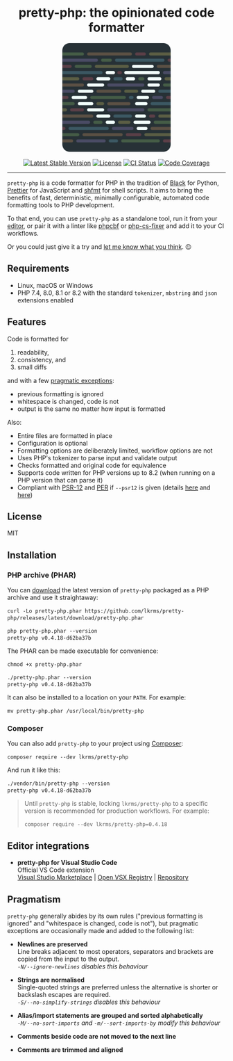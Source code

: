 <h1 align="center">pretty-php: the opinionated code formatter</h1>

<p align="center">
  <a href="https://github.com/lkrms/pretty-php">
    <img src="https://github.com/lkrms/pretty-php/raw/main/images/logo-600x600-rounded.png" alt="pretty-php logo" width="250">
  </a>
<p>

<p align="center">
  <a href="https://packagist.org/packages/lkrms/pretty-php"><img src="https://poser.pugx.org/lkrms/pretty-php/v" alt="Latest Stable Version" /></a>
  <a href="https://packagist.org/packages/lkrms/pretty-php"><img src="https://poser.pugx.org/lkrms/pretty-php/license" alt="License" /></a>
  <a href="https://github.com/lkrms/pretty-php/actions"><img src="https://github.com/lkrms/pretty-php/actions/workflows/ci.yml/badge.svg" alt="CI Status" /></a>
  <a href="https://codecov.io/gh/lkrms/pretty-php"><img src="https://codecov.io/gh/lkrms/pretty-php/graph/badge.svg?token=W0KVZU718K" alt="Code Coverage" /></a>
</p>

----

`pretty-php` is a code formatter for PHP in the tradition of [Black][] for
Python, [Prettier][] for JavaScript and [shfmt][] for shell scripts. It aims to
bring the benefits of fast, deterministic, minimally configurable, automated
code formatting tools to PHP development.

To that end, you can use `pretty-php` as a standalone tool, run it from your
[editor][], or pair it with a linter like [phpcbf][] or [php-cs-fixer][] and add
it to your CI workflows.

Or you could just give it a try and [let me know what you think][discuss]. 😉

## Requirements

- Linux, macOS or Windows
- PHP 7.4, 8.0, 8.1 or 8.2 with the standard `tokenizer`, `mbstring` and `json`
  extensions enabled

## Features

Code is formatted for

1. readability,
2. consistency, and
3. small diffs

and with a few [pragmatic exceptions][]:

- previous formatting is ignored
- whitespace is changed, code is not
- output is the same no matter how input is formatted

Also:

- Entire files are formatted in place
- Configuration is optional
- Formatting options are deliberately limited, workflow options are not
- Uses PHP's tokenizer to parse input and validate output
- Checks formatted and original code for equivalence
- Supports code written for PHP versions up to 8.2 (when running on a PHP
  version that can parse it)
- Compliant with [PSR-12][] and [PER][] if `--psr12` is given (details
  [here](docs/PSR-12.md) and [here][PSR-12 issue])

## License

MIT

## Installation

### PHP archive (PHAR)

You can [download] the latest version of `pretty-php` packaged as a PHP archive
and use it straightaway:

```shell
curl -Lo pretty-php.phar https://github.com/lkrms/pretty-php/releases/latest/download/pretty-php.phar
```

```shell
php pretty-php.phar --version
pretty-php v0.4.18-d62ba37b
```

The PHAR can be made executable for convenience:

```shell
chmod +x pretty-php.phar
```

```shell
./pretty-php.phar --version
pretty-php v0.4.18-d62ba37b
```

It can also be installed to a location on your `PATH`. For example:

```shell
mv pretty-php.phar /usr/local/bin/pretty-php
```

### Composer

You can also add `pretty-php` to your project using [Composer]:

```shell
composer require --dev lkrms/pretty-php
```

And run it like this:

```shell
./vendor/bin/pretty-php --version
pretty-php v0.4.18-d62ba37b
```

> Until `pretty-php` is stable, locking `lkrms/pretty-php` to a specific version
> is recommended for production workflows. For example:
>
> ```shell
> composer require --dev lkrms/pretty-php=0.4.18
> ```

## Editor integrations

- **pretty-php for Visual Studio Code** \
  Official VS Code extension \
  [Visual Studio Marketplace] | [Open VSX Registry] | [Repository][vscode]

## Pragmatism

`pretty-php` generally abides by its own rules ("previous formatting is ignored"
and "whitespace is changed, code is not"), but pragmatic exceptions are
occasionally made and added to the following list:

- **Newlines are preserved** \
  Line breaks adjacent to most operators, separators and brackets are copied
  from the input to the output. \
  *`-N/--ignore-newlines` disables this behaviour*

- **Strings are normalised** \
  Single-quoted strings are preferred unless the alternative is shorter or
  backslash escapes are required. \
  *`-S/--no-simplify-strings` disables this behaviour*

- **Alias/import statements are grouped and sorted alphabetically** \
  *`-M/--no-sort-imports` and `-m/--sort-imports-by` modify this behaviour*

- **Comments beside code are not moved to the next line**

- **Comments are trimmed and aligned**


[Black]: https://github.com/psf/black
[Composer]: https://getcomposer.org/
[discuss]: https://github.com/lkrms/pretty-php/discussions
[download]: https://github.com/lkrms/pretty-php/releases/latest/download/pretty-php.phar
[editor]: #editor-integrations
[Open VSX Registry]: https://open-vsx.org/extension/lkrms/pretty-php
[PER]: https://www.php-fig.org/per/coding-style/
[php-cs-fixer]: https://github.com/PHP-CS-Fixer/PHP-CS-Fixer
[phpcbf]: https://github.com/squizlabs/PHP_CodeSniffer
[pragmatic exceptions]: #pragmatism
[Prettier]: https://prettier.io/
[PSR-12]: https://www.php-fig.org/psr/psr-12/
[PSR-12 issue]: https://github.com/lkrms/pretty-php/issues/4
[shfmt]: https://github.com/mvdan/sh#shfmt
[Visual Studio Marketplace]: https://marketplace.visualstudio.com/items?itemName=lkrms.pretty-php
[vscode]: https://github.com/lkrms/vscode-pretty-php
